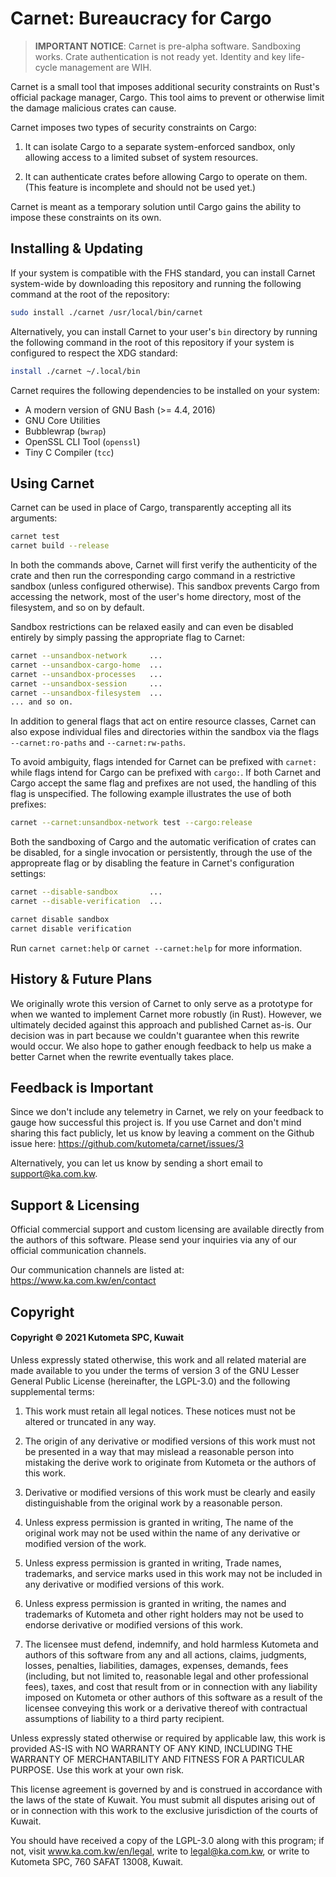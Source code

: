 # Carnet: Bureaucracy for Cargo

> **IMPORTANT NOTICE**:   Carnet is pre-alpha software. Sandboxing works. 
> Crate authentication is not ready yet. Identity and key 
> life-cycle management are WIH.

Carnet is a small tool that imposes additional security constraints 
on Rust's official package manager, Cargo. This tool aims to prevent 
or otherwise limit the damage malicious crates can cause. 
                     
Carnet imposes two types of security constraints on Cargo:
    
1. It can isolate Cargo to a separate system-enforced 
   sandbox, only allowing access to a limited subset of 
   system resources.

2. It can authenticate crates before allowing Cargo to 
   operate on them. (This feature is incomplete and should 
   not be used yet.)

Carnet is meant as a temporary solution until Cargo gains the ability to 
impose these constraints on its own.

## Installing & Updating

If your system is compatible with the FHS standard, you can install 
Carnet system-wide by downloading this repository and running the 
following command at the root of the repository: 


```sh
sudo install ./carnet /usr/local/bin/carnet
```

Alternatively, you can install Carnet to your user's `bin` directory
by running the following command in the root of this repository if 
your system is configured to respect the XDG standard:

```sh
install ./carnet ~/.local/bin
```

Carnet requires the following dependencies to be installed on your 
system:

- A modern version of GNU Bash (>= 4.4, 2016)
- GNU Core Utilities
- Bubblewrap (`bwrap`)
- OpenSSL CLI Tool (`openssl`)
- Tiny C Compiler (`tcc`)


## Using Carnet 
    
Carnet can be used in place of Cargo, transparently accepting all
its arguments:

```sh
carnet test
carnet build --release
```

In both the commands above, Carnet will first verify the 
authenticity of the crate and then run the corresponding cargo 
command in a restrictive sandbox (unless configured otherwise). 
This sandbox prevents Cargo from accessing the network, most of 
the user's home directory, most of the filesystem, and so on 
by default.

Sandbox restrictions can be relaxed easily and can even be disabled
entirely by simply passing the appropriate flag to Carnet:

```sh
carnet --unsandbox-network     ...
carnet --unsandbox-cargo-home  ...
carnet --unsandbox-processes   ...
carnet --unsandbox-session     ...
carnet --unsandbox-filesystem  ...
... and so on.
```

In addition to general flags that act on entire resource classes,
Carnet can also expose individual files and directories within 
the sandbox via the flags `--carnet:ro-paths` and 
`--carnet:rw-paths`.

To avoid ambiguity, flags intended for Carnet can be prefixed 
with `carnet:` while flags intend for Cargo can be prefixed with 
`cargo:`. If both Carnet and Cargo accept the same flag and 
prefixes are not used, the handling of this flag is unspecified. 
The following example illustrates the use of both prefixes:

```sh
carnet --carnet:unsandbox-network test --cargo:release
```

Both the sandboxing of Cargo and the automatic verification of crates 
can be disabled, for a single invocation or persistently, through the 
use of the appropreate flag or by disabling the feature in Carnet's 
configuration settings:

```sh
carnet --disable-sandbox       ...
carnet --disable-verification  ...

carnet disable sandbox
carnet disable verification
```

Run `carnet carnet:help` or `carnet --carnet:help` for more 
information.


## History & Future Plans

We originally wrote this version of Carnet to only serve as a 
prototype for when we wanted to implement Carnet more robustly 
(in Rust). However, we ultimately decided against this approach and 
published Carnet as-is. Our decision was in part because we couldn't 
guarantee when this rewrite would occur. We also hope to gather 
enough feedback to help us make a better Carnet when the rewrite 
eventually takes place.


## Feedback is Important

Since we don't include any telemetry in Carnet, we rely on your 
feedback to gauge how successful this project is. If you use Carnet 
and don't mind sharing this fact publicly, let us know by leaving a 
comment on the Github issue here: 
https://github.com/kutometa/carnet/issues/3

Alternatively, you can let us know by sending a short email to 
support@ka.com.kw.


    
## Support & Licensing

Official commercial support and custom licensing are available 
directly from the authors of this software. Please send your 
inquiries via any of our official communication channels. 

Our communication channels are listed at: 
https://www.ka.com.kw/en/contact


## Copyright

#### Copyright © 2021 Kutometa SPC, Kuwait

Unless expressly stated otherwise, this work and all related material 
are made available to you under the terms of version 3 of the GNU
Lesser General Public License (hereinafter, the LGPL-3.0) and the
following supplemental terms:

1. This work must retain all legal notices. These notices must 
   not be altered or truncated in any way.

2. The origin of any derivative or modified versions of this work
   must not be presented in a way that may mislead a reasonable 
   person into mistaking the derive work to originate from Kutometa 
   or the authors of this work.

3. Derivative or modified versions of this work must be clearly 
   and easily distinguishable from the original work by a 
   reasonable person.
   
4. Unless express permission is granted in writing, The name of 
   the original work may not be used within the name of any 
   derivative or modified version of the work.

5. Unless express permission is granted in writing, Trade names, 
   trademarks, and service marks used in this work may not be 
   included in any derivative or modified versions of this work.
   
6. Unless express permission is granted in writing, the names and
   trademarks of Kutometa and other right holders may not be used
   to endorse derivative or modified versions of this work.

7. The licensee must defend, indemnify, and hold harmless 
   Kutometa and authors of this software from any and all 
   actions, claims, judgments, losses, penalties, liabilities, 
   damages, expenses, demands, fees (including, but not limited 
   to, reasonable legal and other professional fees), taxes, and 
   cost that result from or in connection with any liability 
   imposed on Kutometa or other authors of this software as a 
   result of the licensee conveying this work or a derivative 
   thereof with contractual assumptions of liability to a third 
   party recipient.

Unless expressly stated otherwise or required by applicable law, 
this work is provided AS-IS with NO WARRANTY OF ANY KIND, 
INCLUDING  THE  WARRANTY  OF MERCHANTABILITY AND FITNESS FOR A
PARTICULAR PURPOSE. Use this work at your own risk.

This license agreement is governed by and is construed in accordance 
with the laws of the state of Kuwait. You must submit all disputes 
arising out of or in connection with this work to the exclusive 
jurisdiction of the courts of Kuwait.

You should have received a copy of the LGPL-3.0 along with this 
program; if not, visit www.ka.com.kw/en/legal, write to 
legal@ka.com.kw, or write to Kutometa SPC, 760 SAFAT 13008, Kuwait.

